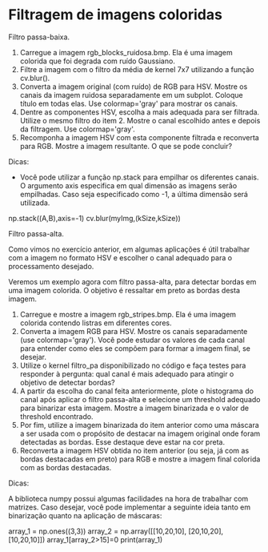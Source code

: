 # Filtragem de imagens coloridas

Filtro passa-baixa.

1. Carregue a imagem rgb_blocks_ruidosa.bmp. Ela é uma imagem colorida que foi degrada com ruído Gaussiano. 
2. Filtre a imagem com o filtro da média de kernel 7x7 utilizando a função cv.blur().
3. Converta a imagem original (com ruído) de RGB para HSV. Mostre os canais da imagem ruidosa separadamente em um subplot. Coloque título em todas elas. Use colormap='gray' para mostrar os canais. 
4. Dentre as componentes HSV, escolha a mais adequada para ser filtrada. Utilize o mesmo filtro do item 2. Mostre o canal escolhido antes e depois da filtragem. Use colormap='gray'.
5. Recomponha a imagem HSV com esta componente filtrada e reconverta para RGB. Mostre a imagem resultante. O que se pode concluir?

Dicas:

- Você pode utilizar a função np.stack para empilhar os diferentes canais. O argumento axis especifica em qual dimensão as imagens serão empilhadas. Caso seja especificado como -1, a última dimensão será utilizada.

np.stack((A,B),axis=-1)
cv.blur(myImg,(kSize,kSize))

Filtro passa-alta.

Como vimos no exercício anterior, em algumas aplicações é útil trabalhar com a imagem no formato HSV e escolher o canal adequado para o processamento desejado.

Veremos um exemplo agora com filtro passa-alta, para detectar bordas em uma imagem colorida. O objetivo é ressaltar em preto as bordas desta imagem.

1. Carregue e mostre a imagem rgb_stripes.bmp. Ela é uma imagem colorida contendo listras em diferentes cores.
2. Converta a imagem RGB para HSV. Mostre os canais separadamente (use colormap='gray'). Você pode estudar os valores de cada canal para entender como eles se compõem para formar a imagem final, se desejar.
3. Utilize o kernel filtro_pa disponibilizado no código e faça testes para responder à pergunta: qual canal é mais adequado para atingir o objetivo de detectar bordas?
4. A partir da escolha do canal feita anteriormente, plote o histograma do canal após aplicar o filtro passa-alta e selecione um threshold adequado para binarizar esta imagem. Mostre a imagem binarizada e o valor de threshold encontrado.
5. Por fim, utilize a imagem binarizada do item anterior como uma máscara a ser usada com o propósito de destacar na imagem original onde foram detectadas as bordas. Esse destaque deve estar na cor preta.
6. Reconverta a imagem HSV obtida no item anterior (ou seja, já com as bordas destacadas em preto) para RGB e mostre a imagem final colorida com as bordas destacadas.

Dicas:

A biblioteca numpy possui algumas facilidades na hora de trabalhar com matrizes. Caso desejar, você pode implementar a seguinte ideia tanto em binarização quanto na aplicação de máscaras:

array_1 = np.ones((3,3))
array_2 = np.array([[10,20,10],
                    [20,10,20],
                    [10,20,10]])
array_1[array_2>15]=0
print(array_1)